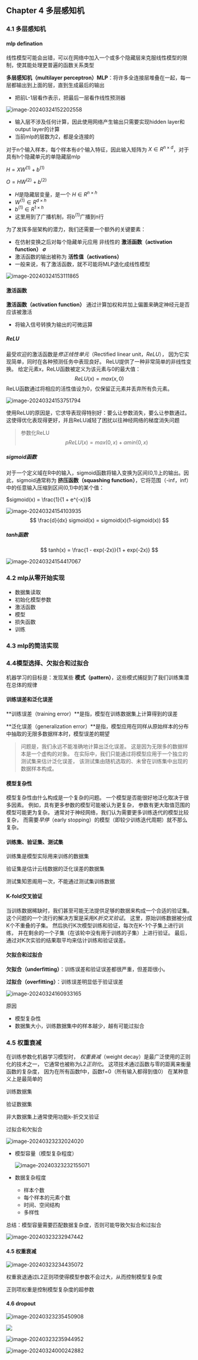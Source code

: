 ## Chapter 4 多层感知机

### 4.1 多层感知机

#### mlp defination

线性模型可能会出错，可以在网络中加入一个或多个隐藏层来克服线性模型的限制，使其能处理更普遍的函数关系类型

**多层感知机（multilayer perceptron）MLP**：将许多全连接层堆叠在一起，每一层都输出到上面的层，直到生成最后的输出

- 把前L-1层看作表示，把最后一层看作线性预测器

![image-20240324152202558](./assets/image-20240324152202558.png)

- 输入层不涉及任何计算，因此使用网络产生输出只需要实现hidden layer和output layer的计算
- 当前mlp的层数为2，都是全连接的

对于n个输入样本，每个样本有d个输入特征，因此输入矩阵为 $X \in R^{n \times d}$，对于具有h个隐藏单元的单隐藏层mlp

$H = XW^{(1)} + b^{(1)}$

$O = HW^{(2)} + b^{(2)}$

- $H$是隐藏层变量，是一个 $H \in R^{n \times h}$
- $W^{(1)} \in R^{d \times h}$
- $b^{(1)} \in R^{1 \times h}$
- 这里用到了广播机制，将$b^{(1)}$广播到n行

为了发挥多层架构的潜力，我们还需要一个额外的关键要素：

- 在仿射变换之后对每个隐藏单元应用 非线性的 **激活函数（activation function） $\sigma$** 
- 激活函数的输出被称为 **活性值（activations）**
- 一般来说，有了激活函数，就不可能将MLP退化成线性模型

![image-20240324153111865](./assets/image-20240324153111865.png)

#### 激活函数

**激活函数（activation function）** 通过计算加权和并加上偏置来确定神经元是否应该被激活

- 将输入信号转换为输出的可微运算

##### ReLU

最受欢迎的激活函数是*修正线性单元*（Rectified linear unit，*ReLU*）， 因为它实现简单，同时在各种预测任务中表现良好。 ReLU提供了一种非常简单的非线性变换。 给定元素x，ReLU函数被定义为该元素与0的最大值：
$$
ReLU(x) = max(x,0)
$$
ReLU函数通过将相应的活性值设为0，仅保留正元素并丢弃所有负元素。

![image-20240324153751794](./assets/image-20240324153751794.png)

使用ReLU的原因是，它求导表现得特别好：要么让参数消失，要么让参数通过。 这使得优化表现得更好，并且ReLU减轻了困扰以往神经网络的梯度消失问题

>参数化ReLU
>$$
>pReLU(x) = max(0,x) + \alpha min(0,x)
>$$

##### sigmoid函数

对于一个定义域在R中的输入，sigmoid函数将输入变换为区间(0,1)上的输出。因此，sigmoid通常称为 **挤压函数（squashing function）**，它将范围（-inf，inf）中的任意输入压缩到区间(0,1)中的某个值：

$sigmoid(x) = \frac{1}{1 + e^{-x}}$

![image-20240324154103935](./assets/image-20240324154103935.png)
$$
\frac{d}{dx} sigmoid(x) = sigmoid(x)(1-sigmoid(x))
$$

##### tanh函数

$$
tanh(x) = \frac{1 - exp(-2x)}{1 + exp(-2x)}
$$

![image-20240324154417067](./assets/image-20240324154417067.png)

### 4.2 mlp从零开始实现

- 数据集读取
- 初始化模型参数
- 激活函数
- 模型
- 损失函数
- 训练

### 4.3 mlp的简洁实现



### 4.4模型选择、欠拟合和过拟合

机器学习的目标是：发现某些 **模式（pattern）**，这些模式捕捉到了我们训练集潜在总体的规律

#### 训练误差和泛化误差

**训练误差（training error）**是指，模型在训练数据集上计算得到的误差

**泛化误差（generalization error）**是指，模型应用在同样从原始样本的分布中抽取的无限多数据样本时，模型误差的期望

>问题是，我们永远不能准确地计算出泛化误差。 这是因为无限多的数据样本是一个虚构的对象。 在实际中，我们只能通过将模型应用于一个独立的测试集来估计泛化误差， 该测试集由随机选取的、未曾在训练集中出现的数据样本构成。

#### 模型复杂性

模型复杂性由什么构成是一个复杂的问题。 一个模型是否能很好地泛化取决于很多因素。 例如，具有更多参数的模型可能被认为更复杂， 参数有更大取值范围的模型可能更为复杂。 通常对于神经网络，我们认为需要更多训练迭代的模型比较复杂， 而需要*早停*（early stopping）的模型（即较少训练迭代周期）就不那么复杂。

#### 训练集、验证集、测试集

训练集是模型实际用来训练的数据集

验证集是估计云线数据的泛化误差的数据集

测试集知恩阁用一次，不能通过测试集训练数据

#### K-fold交叉验证

当训练数据稀缺时，我们甚至可能无法提供足够的数据来构成一个合适的验证集。 这个问题的一个流行的解决方案是采用K*折交叉验证*。 这里，原始训练数据被分成K个不重叠的子集。 然后执行K次模型训练和验证，每次在K−1个子集上进行训练， 并在剩余的一个子集（在该轮中没有用于训练的子集）上进行验证。 最后，通过对K次实验的结果取平均来估计训练和验证误差。

#### 欠拟合和过拟合

**欠拟合（underfitting）**：训练误差和验证误差都很严重，但差距很小。

**过拟合（overfitting）**：训练误差明显低于验证误差

![image-20240324160933165](./assets/image-20240324160933165.png)

原因

- 模型复杂性
- 数据集大小，训练数据集中的样本越少，越有可能过拟合

### 4.5 权重衰减

在训练参数化机器学习模型时， *权重衰减*（weight decay）是最广泛使用的正则化的技术之一， 它通常也被称为L2*正则化*。 这项技术通过函数与零的距离来衡量函数的复杂度， 因为在所有函数f中，函数f=0（所有输入都得到值0） 在某种意义上是最简单的

训练数据集

验证数据集

非大数据集上通常使用功能k-折交叉验证

过拟合和欠拟合

![image-20240323232024020](./assets/image-20240323232024020.png)

- 模型容量（模型复杂程度）

  ![image-20240323232155071](./assets/image-20240323232155071.png)

- 数据复杂程度

  - 样本个数
  - 每个样本的元素个数
  - 时间、空间结构
  - 多样性

总结：模型容量需要匹配数据复杂度，否则可能导致欠拟合和过拟合

![image-20240323232947442](./assets/image-20240323232947442.png)

#### 4.5 权重衰减

![image-20240323234435072](./assets/image-20240323234435072.png)

权重衰退通过L2正则项使得模型参数不会过大，从而控制模型复杂度

正则项权重是控制模型复杂度的超参数

#### 4.6 dropout

![image-20240323235450908](./assets/image-20240323235450908.png)

![](./assets/image-20240323235852509.png)

![image-20240323235944952](./assets/image-20240323235944952.png)

![image-20240324000242882](./assets/image-20240324000242882.png)